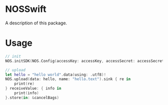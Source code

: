 # NOSSwift

A description of this package.

# Usage
```swift
// init
NOS.initSDK(NOS.Config(accessKey: accessKey, accessSecret: accessSecret, endpoint: endpoint, defaultBucket: defaultBucket))

// upload
let hello = "hello world".data(using: .utf8)!
NOS.upload(data: hello, name: "hello.text").sink { re in
    print(re)
} receiveValue: { info in
    print(info)
}.store(in: &cancelBags)
```
